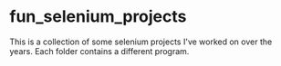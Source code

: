 # fun_selenium_projects
This is a collection of some selenium projects I've worked on over the years.
Each folder contains a different program.
